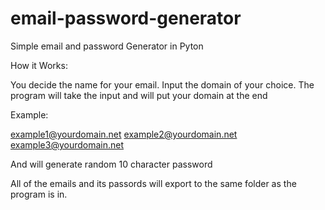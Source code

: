 # email-password-generator
Simple email and password Generator in Pyton

How it Works:

You decide the name for your email.
Input the domain of your choice.
The program will take the input and will put your domain at the end

Example:

example1@yourdomain.net
example2@yourdomain.net
example3@yourdomain.net

And will generate random 10 character password

All of the emails and its passords will export to the same folder as the program is in.
